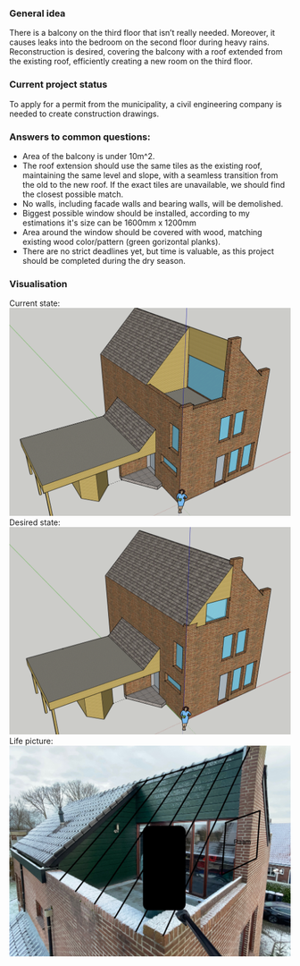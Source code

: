 ### General idea
There is a balcony on the third floor that isn’t really needed. Moreover, it causes leaks into the bedroom on the second floor during heavy rains. Reconstruction is desired, covering the balcony with a roof extended from the existing roof, efficiently creating a new room on the third floor.

### Current project status
To apply for a permit from the municipality, a civil engineering company is needed to create construction drawings.

### Answers to common questions:
* Area of the balcony is under 10m^2.
* The roof extension should use the same tiles as the existing roof, maintaining the same level and slope, with a seamless transition from the old to the new roof. If the exact tiles are unavailable, we should find the closest possible match.
* No walls, including facade walls and bearing walls, will be demolished.
* Biggest possible window should be installed, according to my estimations it's size can be 1600mm x 1200mm
* Area around the window should be covered with wood, matching existing wood color/pattern (green gorizontal planks).
* There are no strict deadlines yet, but time is valuable, as this project should be completed during the dry season.

### Visualisation
Current state:  
![Current](color_current.png)
Desired state:  
![Desired](color_future.png)
Life picture:  
![Real](real.jpeg)

